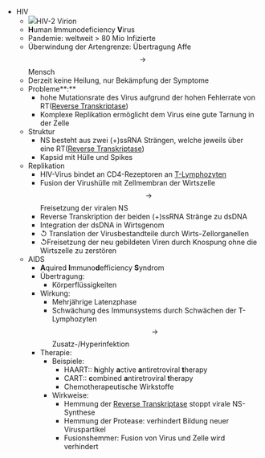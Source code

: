 - HIV
    - ![](https://remnote-user-data.s3.amazonaws.com/WGB6ihWNpu5OTqfR0M3K43OBHc0rMG58e1QaTLo_4FxkawU-7AQA0sATA0DeAIUCWXWvGHsYtcEcRc9VxldBARDGmuN0y9Nx-_c8AVysxyeS47h4RWc9UdWWRsyQWMoi)HIV-2 Virion
    - **H**uman **I**mmunodeficiency **V**irus
    - Pandemie: weltweit > 80 Mio Infizierte
    - Überwindung der Artengrenze: Übertragung Affe$$\rightarrow $$Mensch
    - Derzeit keine Heilung, nur Bekämpfung der Symptome
    - Probleme**:**  
        - hohe Mutationsrate des Virus aufgrund der hohen Fehlerrate von RT([Reverse Transkriptase](%E2%9C%92%20Arbeitsplatz/Reverse%20Transkriptase.md))
        - Komplexe Replikation ermöglicht dem Virus eine gute Tarnung in der Zelle
    - Struktur
        - NS besteht aus zwei (+)ssRNA Strängen, welche jeweils über eine RT([Reverse Transkriptase](%E2%9C%92%20Arbeitsplatz/Reverse%20Transkriptase.md))
        - Kapsid mit Hülle und Spikes
    - Replikation
        - HIV-Virus bindet an CD4-Rezeptoren an [T-Lymphozyten](T-Lymphozyten.md)
        - Fusion der Virushülle mit Zellmembran der Wirtszelle $$ \rightarrow $$Freisetzung der viralen NS
        - Reverse Transkription der beiden (+)ssRNA Stränge zu dsDNA
        - Integration der dsDNA in Wirtsgenom
        - ↺ Translation der Virusbestandteile durch Wirts-Zellorganellen
        - ↺Freisetzung der neu gebildeten Viren durch Knospung ohne die Wirtszelle zu zerstören
    - AIDS
        - **A**quired **I**mmuno**d**efficiency **S**yndrom
        - Übertragung:
            - Körperflüssigkeiten
        - Wirkung:
            - Mehrjährige Latenzphase
            - Schwächung des Immunsystems durch Schwächen der T-Lymphozyten $$ \rightarrow $$ Zusatz-/Hyperinfektion
        - Therapie:
            - Beispiele:
                - HAART:: **h**ighly **a**ctive **a**ntiretroviral **t**herapy
                - CART:: **c**ombined **a**ntiretroviral **t**herapy
                - Chemotherapeutische Wirkstoffe
            - Wirkweise:
                - Hemmung der [Reverse Transkriptase](%E2%9C%92%20Arbeitsplatz/Reverse%20Transkriptase.md)  stoppt virale NS-Synthese  
                - Hemmung der Protease: verhindert Bildung neuer Viruspartikel
                - Fusionshemmer: Fusion von Virus und Zelle wird verhindert